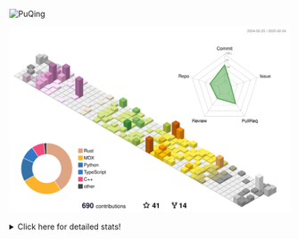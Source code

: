 ![PuQing](https://user-images.githubusercontent.com/27223114/171565019-9a56fae6-b08b-421f-99db-7e830da42371.png)

![](./profile-3d-contrib/profile-season-animate.svg)

<details>
<summary>Click here for detailed stats!</summary>

<!--START_SECTION:waka-->
![Lines of code](https://img.shields.io/badge/From%20Hello%20World%20I%27ve%20Written-1.8%20million%20lines%20of%20code-blue)

**🐱 My GitHub Data** 

> 📦 432.1 kB Used in GitHub's Storage 
 > 
> 🏆 83 Contributions in the Year 2025
 > 
> 🚫 Not Opted to Hire
 > 
> 📜 39 Public Repositories 
 > 
> 🔑 33 Private Repositories 
 > 
**I'm an Early 🐤** 

```text
🌞 Morning                817 commits         ██░░░░░░░░░░░░░░░░░░░░░░░   08.72 % 
🌆 Daytime                4208 commits        ███████████░░░░░░░░░░░░░░   44.90 % 
🌃 Evening                2149 commits        ██████░░░░░░░░░░░░░░░░░░░   22.93 % 
🌙 Night                  2198 commits        ██████░░░░░░░░░░░░░░░░░░░   23.45 % 
```


📊 **This Week I Spent My Time On** 

```text
💬 Programming Languages: 
CLI                      6 hrs 58 mins       █████░░░░░░░░░░░░░░░░░░░░   21.01 % 
C++                      4 hrs 10 mins       ███░░░░░░░░░░░░░░░░░░░░░░   12.54 % 
Python                   3 hrs 21 mins       ███░░░░░░░░░░░░░░░░░░░░░░   10.12 % 
Reading Paper            3 hrs 10 mins       ██░░░░░░░░░░░░░░░░░░░░░░░   09.57 % 
Music                    3 hrs 3 mins        ██░░░░░░░░░░░░░░░░░░░░░░░   09.21 % 

🔥 Editors: 
VS Code                  11 hrs 15 mins      ████████░░░░░░░░░░░░░░░░░   33.90 % 
Ghostty                  6 hrs 58 mins       █████░░░░░░░░░░░░░░░░░░░░   21.01 % 
Zotero                   3 hrs 10 mins       ██░░░░░░░░░░░░░░░░░░░░░░░   09.57 % 
NetEaseMusic             3 hrs 3 mins        ██░░░░░░░░░░░░░░░░░░░░░░░   09.21 % 
Texifier                 2 hrs 39 mins       ██░░░░░░░░░░░░░░░░░░░░░░░   08.00 % 

💻 Operating System: 
Mac                      21 hrs 58 mins      █████████████████░░░░░░░░   66.12 % 
Linux                    6 hrs 40 mins       █████░░░░░░░░░░░░░░░░░░░░   20.07 % 
WSL                      4 hrs 35 mins       ███░░░░░░░░░░░░░░░░░░░░░░   13.80 % 
```


<!--END_SECTION:waka-->
</details>
